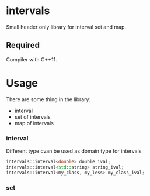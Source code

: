 # intervals

Small header only library for interval set and map.

## Required

Compiler with C++11.


# Usage

There are some thing in the library:

 * interval
 * set of intervals
 * map of intervals

### interval

Different type cvan be used as domain type for intervals

```cpp
intervals::interval<double> double_ival;
intervals::interval<std::string> string_ival;
intervals::interval<my_class, my_less> my_class_ival;

```

### set






